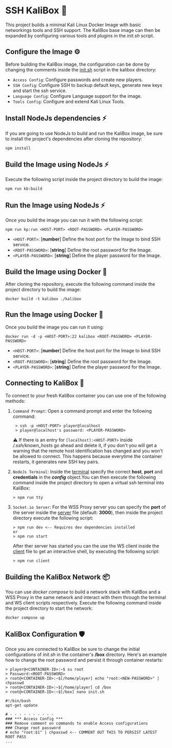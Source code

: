 # **SSH KaliBox** :toolbox:
This project builds a minimal Kali Linux Docker Image with basic networkings tools and SSH support. The KaliBox base image can then be expanded by configuring various tools and plugins in the *init.sh* script.

## Configure the Image :gear:
Before building the KaliBox image, the configuration can be done by changing the comments inside the [init.sh](./kalibox/init.sh) script in the kalibox directory:
- `Access Config`: Configure passwords and create new players.
- `SSH Config`: Configure SSH to backup default keys, generate new keys and start the ssh service.
- `Language Config`: Configure Language support for the image.
- `Tools Config`: Configure and extend Kali Linux Tools.

## Install NodeJs dependencies :zap:
If you are going to use NodeJs to build and run the KaliBox image, be sure to install the project's dependencies after cloning the repository:
```
npm install 
```
## Build the Image using NodeJs :zap:
Execute the following script inside the project directory to build the image:
```
npm run kb:build
``` 
## Run the Image using NodeJs :zap:
Once you build the image you can run it with the following script:
```
npm run kp:run <HOST-PORT> <ROOT-PASSWORD> <PLAYER-PASSWORD>
```
- `<HOST-PORT>`: [**number**] Define the host port for the Image to bind SSH service. 
- `<ROOT-PASSWORD>`: [**string**] Define the root password for the Image. 
- `<PLAYER-PASSWORD>`: [**string**] Define the player password for the Image. 
## Build the Image using Docker :whale:
After cloning the repository, execute the following command inside the project directory to build the image:
```
docker build -t kalibox ./kalibox
```
## Run the Image using Docker :whale:
Once you build the image you can run it using:
```
docker run -d -p <HOST-PORT>:22 kalibox <ROOT-PASSWORD> <PLAYER-PASSWORD> 
```
- `<HOST-PORT>`: [**number**] Define the host port for the Image to bind SSH service. 
- `<ROOT-PASSWORD>`: [**string**] Define the root password for the Image. 
- `<PLAYER-PASSWORD>`: [**string**] Define the player password for the Image. 
  
## Connecting to KaliBox :dragon:
To connect to your fresh KaliBox container you can use one of the following methods:

1. `Command Prompt`: Open a command prompt and enter the following command:
   ```
    > ssh -p <HOST-PORT> player@localhost 
    > player@localhost's password: <PLAYER-PASSWORD>
   ```
   
   :warning: If there is an entry for `[localhost]:<HOST-PORT>`  inside */.ssh/known_hosts* go ahead and delete it, if you don't you will get a warning that the remote host identification has changed and you won't be allowed to connect. This happens because everytime the container restarts, it generates new SSH key pairs.

2. `NodeJs Terminal`: Inside the [terminal](src/ssh.terminal.ts) specify the correct **host**, **port** and **credentials** in the ***config*** object.You can then execute the following command inside the project directory to open a virtual ssh terminal into KaliBox:
   ```   
   > npm run tty
   ```   
3. `Socket.io Server`: For the WSS Proxy server you can specify the **port** of the server inside the [server](src/wss.server.ts) file (default: **3000**), then inside the project directory execute the following script:
   ```   
   > npm run dev <-- Requires dev dependencies installed
   or
   > npm run start
   ```
   After ther server has started you can the use the WS client inside the [client](src/ws.client.ts) file to get an interactive shell, by executing the following script:
   ```
   > npm run client
   ```

## Building the KaliBox Network :package:
You can use *docker compose* to build a network stack with KaliBox and a WSS Proxy in the same network and interact with them through the terminal and WS client scripts respectively. Execute the following command inside the project directory to start the network:
```
docker compose up
```  
## KaliBox Configuration :shield:
Once you are connected to KaliBox be sure to change the initial configurations of *init.sh* in the container's **/box** directory. Here's an example how to change the root password and persist it through container restarts:
```
> player@<CONTAINER-ID>:~$ su root
> Password:<ROOT-PASSWORD>
> root@<CONTAINER-ID>:~$[/home/player] echo "root:<NEW-PASSWORD>" | chpasswd
> root@<CONTAINER-ID>:~$[/home/player] cd /box 
> root@<CONTAINER-ID>:~$[/box] nano init.sh 

#!/bin/bash
apt-get update

# - - - - - - - - - -
### *** Access Config ***
### Remove comment on commands to enable Access configurations 
### Change root password
# echo "root:$1" | chpasswd <-- COMMENT OUT THIS TO PERSIST LATEST ROOT PASS
...
```
